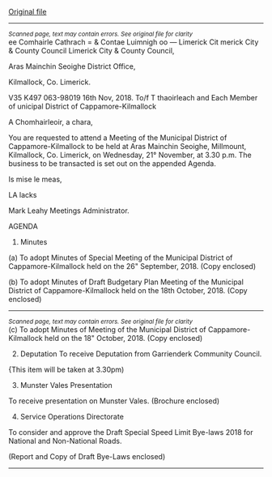 [Original file](https://www.limerick.ie/sites/default/files/media/documents/2018-11/01%20Agenda%20Nov%202018%20Capp%20Kil%20MD%20Meeting.pdf)

---
*<small>Scanned page, text may contain errors. See original file for clarity</small>*  
ee Comhairle Cathrach
= & Contae Luimnigh
oo — Limerick Cit
merick City
& County Council
Limerick City & County Council,

Aras Mainchin Seoighe District Office,

Kilmallock, Co. Limerick.

V35 K497
063-98019 16th Nov, 2018.
To/f T thaoirleach and Each Member of unicipal District of Cappamore-Kilmallock

A Chomhairleoir, a chara,

You are requested to attend a Meeting of the Municipal District of Cappamore-Kilmallock to be
held at Aras Mainchin Seoighe, Millmount, Kilmallock, Co. Limerick, on Wednesday, 21°
November, at 3.30 p.m. The business to be transacted is set out on the appended Agenda.

Is mise le meas,

LA lacks

Mark Leahy
Meetings Administrator.

AGENDA
1. Minutes

(a) To adopt Minutes of Special Meeting of the Municipal District of Cappamore-Kilmallock
held on the 26" September, 2018.
(Copy enclosed)

(b) To adopt Minutes of Draft Budgetary Plan Meeting of the Municipal District of
Cappamore-Kilmallock held on the 18th October, 2018.
(Copy enclosed)


---
*<small>Scanned page, text may contain errors. See original file for clarity</small>*  
(c) To adopt Minutes of Meeting of the Municipal District of Cappamore-Kilmallock held on
the 18" October, 2018.
(Copy enclosed)

2. Deputation
To receive Deputation from Garrienderk Community Council.

{This item will be taken at 3.30pm)

3. Munster Vales Presentation

To receive presentation on Munster Vales.
(Brochure enclosed)

4. Service Operations Directorate

To consider and approve the Draft Special Speed Limit Bye-laws 2018 for National and
Non-National Roads.

(Report and Copy of Draft Bye-Laws enclosed)


---
